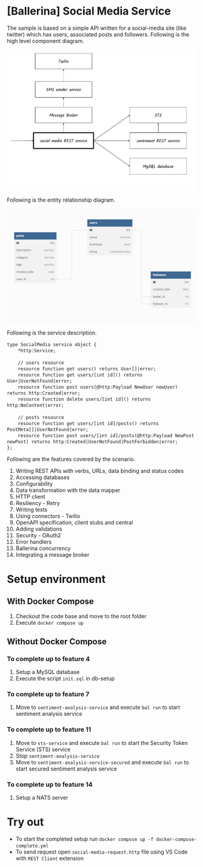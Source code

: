 # [Ballerina] Social Media Service

The sample is based on a simple API written for a social-media site (like twitter) which has users, associated posts and followers. Following is the high level component diagram.

<img src="diagram.jpg" alt="drawing" width='500'/>

Following is the entity relationship diagram.

<img src="er.png" alt="drawing" width='700'/>

Following is the service description.

```ballerina
type SocialMedia service object {
    *http:Service;

    // users resource
    resource function get users() returns User[]|error;
    resource function get users/[int id]() returns User|UserNotFound|error;
    resource function post users(@http:Payload NewUser newUser) returns http:Created|error;
    resource function delete users/[int id]() returns http:NoContent|error;

    // posts resource
    resource function get users/[int id]/posts() returns PostMeta[]|UserNotFound|error;
    resource function post users/[int id]/posts(@http:Payload NewPost newPost) returns http:Created|UserNotFound|PostForbidden|error;
};
```

Following are the features covered by the scenario.

1. Writing REST APIs with verbs, URLs, data binding and status codes
2. Accessing databases
3. Configurability
4. Data transformation with the data mapper
5. HTTP client
6. Resiliency - Retry
7. Writing tests
8. Using connectors - Twilio
9. OpenAPI specification, client stubs and central
10. Adding validations
11. Security - OAuth2
12. Error handlers
13. Ballerina concurrency
14. Integrating a message broker

# Setup environment

## With Docker Compose
1. Checkout the code base and move to the root folder
2. Execute `docker compose up`

## Without Docker Compose

### To complete up to feature 4
1. Setup a MySQL database
2. Execute the script `init.sql` in db-setup

### To complete up to feature 7
1. Move to `sentiment-analysis-service` and execute `bal run` to start sentiment analysis service

### To complete up to feature 11
1. Move to `sts-service` and execute `bal run` to start the Security Token Service (STS) service
2. Stop `sentiment-analysis-service`
3. Move to `sentiment-analysis-service-secured` and execute `bal run` to start secured sentiment analysis service

### To complete up to feature 14
1. Setup a NATS server

# Try out
- To start the completed setup run `docker compose up -f docker-compose-complete.yml`
- To send request open `social-media-request.http` file using VS Code with `REST Client` extension
